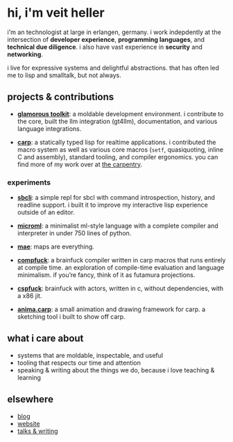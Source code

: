 # hi, i'm veit heller

i'm an technologist at large in erlangen, germany.
i work indepdently at the intersection of **developer experience**, **programming languages**, and **technical due diligence**.
i also have vast experience in **security** and **networking**.

i live for expressive systems and delightful abstractions. that has often led
me to lisp and smalltalk, but not always.

## projects & contributions

- [**glamorous toolkit**](https://github.com/feenkcom/gtoolkit): a moldable development environment.
  i contribute to the core, built the llm integration (gt4llm), documentation, and various language integrations.

- [**carp**](https://github.com/carp-lang/Carp): a statically typed lisp for realtime applications.
  i contributed the macro system as well as various core macros (`setf`, quasiquoting, inline C and assembly), standard tooling, and compiler ergonomics.
  you can find more of my work over at [the carpentry](https://github.com/carpentry-org).

### experiments

- [**sbcli**](https://github.com/hellerve/sbcli): a simple repl for sbcl with command introspection, history, and readline support.
  i built it to improve my interactive lisp experience outside of an editor.

- [**microml**](https://github.com/hellerve/microml): a minimalist ml-style language with a complete compiler and interpreter in under 750 lines of python.

- [**mae**](https://github.com/hellerve/mae): maps are everything.

- [**compfuck**](https://github.com/hellerve/compfuck): a brainfuck compiler written in carp macros that runs entirely at compile time.
  an exploration of compile-time evaluation and language minimalism. if you’re fancy, think of it as futamura projections.

- [**cspfuck**](https://github.com/hellerve/cspfuck): brainfuck with actors, written in c, without dependencies, with a x86 jit.

- [**anima.carp**](https://github.com/hellerve/anima.carp): a small animation and drawing framework for carp.
  a sketching tool i built to show off carp.

## what i care about

- systems that are moldable, inspectable, and useful
- tooling that respects our time and attention
- speaking & writing about the things we do, because i love teaching & learning

## elsewhere

- [blog](https://blog.veitheller.de)
- [website](https://veitheller.de)
- [talks & writing](https://veitheller.de/talks)
